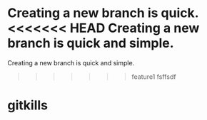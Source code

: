 Creating a new branch is quick.
<<<<<<< HEAD
Creating a new branch is quick and simple.
=======
Creating a new branch is quick and simple.
>>>>>>> feature1
fsffsdf
# gitkills
